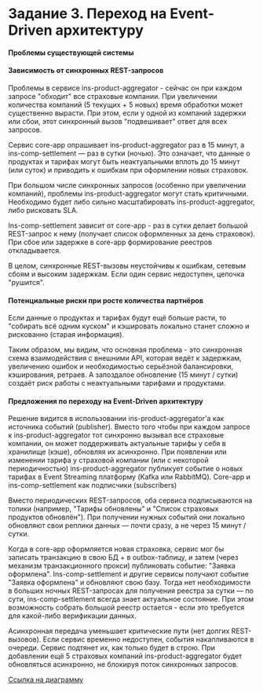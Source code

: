 # Задание 3. Переход на Event-Driven архитектуру

#### Проблемы существующей системы

#### Зависимость от синхронных REST-запросов

Проблемы в сервисе ins-product-aggregator - сейчас он при каждом запросе "обходит" все страховые компании. При увеличении количества компаний (5 текущих + 5 новых) время обработки может существенно вырасти.
При этом, если у одной из компаний задержки или сбои, этот синхронный вызов "подвешивает" ответ для всех запросов.

Сервис core-app опрашивает ins-product-aggregator раз в 15 минут, а ins-comp-settlement — раз в сутки (ночью). Это означает, что данные о продуктах и тарифах могут быть неактуальными вплоть до 15 минут (или суток) и приводить к ошибкам при оформлении новых страховок.

При большом числе синхронных запросов (особенно при увеличении компаний), проблемы ins-product-aggregator могут стать критичными. Необходимо будет либо сильно масштабировать ins-product-aggregator, либо рисковать SLA.

Ins-comp-settlement зависит от core-app - раз в сутки делает большой REST-запрос к нему (получает список оформленных за день страховок). При сбое или задержке в core-app формирование реестров откладывается.

В целом, синхронные REST-вызовы неустойчивы к ошибкам, сетевым сбоям и высоким задержкам. Если один сервис недоступен, цепочка "рушится".

#### Потенциальные риски при росте количества партнёров

Если данные о продуктах и тарифах будут ещё больше расти, то "собирать всё одним куском" и кэшировать локально станет сложно и рискованно (старая информация).

Таким образом, мы видим, что основная проблема - это синхронная схема взаимодействия с внешними API, которая ведёт к задержкам, увеличению ошибок и необходимостью серьёзной балансировки, кэширования, ретраев.
А запоздалое обновление (15 минут / сутки) создаёт риск работы с неактуальными тарифами и продуктами.

#### Предложения по переходу на Event-Driven архитектуру

Решение видится в использовании ins-product-aggregator'а как источника событий (publisher). Вместо того чтобы при каждом запросе к ins-product-aggregator тот синхронно вызывал все страховые компании, он может поддерживать актуальные тарифы у себя в хранилище (кэше), обновляя их асинхронно.
При появлении или изменении тарифа у страховой компании (или с некоторой периодичностью) ins-product-aggregator публикует событие о новых тарифах в Event Streaming платформу (Kafka или RabbitMQ).
Сore-app и ins-comp-settlement как подписчики (subscribers)

Вместо периодических REST-запросов, оба сервиса подписываются на топики (например, "Тарифы обновлены" и "Список страховых продуктов обновлён").
При получении нужных событий они локально обновляют свои реплики данных — почти сразу, а не через 15 минут / сутки.

Когда в core-app оформляется новая страховка, сервис мог бы записать транзакцию в свою БД + в outbox-таблицу, и затем (через механизм транзакционного прокси) публиковать событие: "Заявка оформлена".
Ins-comp-settlement и другие сервисы получают событие "Заявка оформлена" и обновляют свою базу. Тогда нет необходимости в больших ночных REST-запросах для получения реестра за сутки — по сути, ins-comp-settlement всегда знает актуальное состояние.
При этом возможность собрать большой реестр остается - если это требуется для какой-либо верификации данных.

Асинхронная передача уменьшает критические пути (нет долгих REST-вызовов). Если сервис временно недоступен, события накапливаются в очереди. Сервис подтянет их, как только будет в строю.
При добавлении ещё 5 страховых компаний ins-product-aggregator будет обновляться асинхронно, не блокируя поток синхронных запросов.

[Ссылка на диаграмму](https://drive.google.com/file/d/1uccpMNYWOUjbiNWZYIF2F9CIzsAAYjvl/view?usp=sharing)